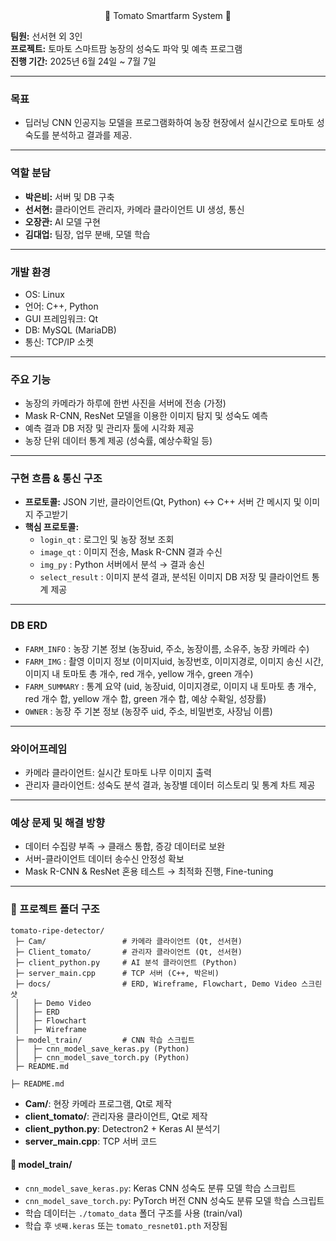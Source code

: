 <div align="center">
🍅 Tomato Smartfarm System 🍅
<br>
</div>

**팀원:** 선서현 외 3인  
**프로젝트:** 토마토 스마트팜 농장의 성숙도 파악 및 예측 프로그램  
**진행 기간:** 2025년 6월 24일 ~ 7월 7일

---

### 목표
- 딥러닝 CNN 인공지능 모델을 프로그램화하여 농장 현장에서 실시간으로 토마토 성숙도를 분석하고 결과를 제공.

---

### 역할 분담
- **박은비:** 서버 및 DB 구축
- **선서현:** 클라이언트 관리자, 카메라 클라이언트 UI 생성, 통신
- **오장관:** AI 모델 구현
- **김대업:** 팀장, 업무 분배, 모델 학습

---

### 개발 환경
- OS: Linux
- 언어: C++, Python
- GUI 프레임워크: Qt
- DB: MySQL (MariaDB)
- 통신: TCP/IP 소켓

---

### 주요 기능
- 농장의 카메라가 하루에 한번 사진을 서버에 전송 (가정)
- Mask R-CNN, ResNet 모델을 이용한 이미지 탐지 및 성숙도 예측
- 예측 결과 DB 저장 및 관리자 툴에 시각화 제공
- 농장 단위 데이터 통계 제공 (성숙률, 예상수확일 등)

---

### 구현 흐름 & 통신 구조
- **프로토콜:** JSON 기반, 클라이언트(Qt, Python) ↔ C++ 서버 간 메시지 및 이미지 주고받기
- **핵심 프로토콜:**  
  - `login_qt` : 로그인 및 농장 정보 조회
  - `image_qt` : 이미지 전송, Mask R-CNN 결과 수신
  - `img_py` : Python 서버에서 분석 → 결과 송신
  - `select_result` : 이미지 분석 결과, 분석된 이미지 DB 저장 및 클라이언트 통계 제공

---

### DB ERD
- `FARM_INFO` : 농장 기본 정보 (농장uid, 주소, 농장이름, 소유주, 농장 카메라 수)
- `FARM_IMG` : 촬영 이미지 정보 (이미지uid, 농장번호, 이미지경로, 이미지 송신 시간, 이미지 내 토마토 총 개수, red 개수, yellow 개수, green 개수)
- `FARM_SUMMARY` : 통계 요약 (uid, 농장uid, 이미지경로, 이미지 내 토마토 총 개수, red 개수 합, yellow 개수 합, green 개수 합, 예상 수확일, 성장률)
- `OWNER` : 농장 주 기본 정보 (농장주 uid, 주소, 비밀번호, 사장님 이름)
---

### 와이어프레임
- 카메라 클라이언트: 실시간 토마토 나무 이미지 출력
- 관리자 클라이언트: 성숙도 분석 결과, 농장별 데이터 히스토리 및 통계 차트 제공

---

### 예상 문제 및 해결 방향
- 데이터 수집량 부족 → 클래스 통합, 증강 데이터로 보완
- 서버-클라이언트 데이터 송수신 안정성 확보
- Mask R-CNN & ResNet 혼용 테스트 → 최적화 진행, Fine-tuning

---

### 📂 프로젝트 폴더 구조
```
tomato-ripe-detector/
 ├─ Cam/                 # 카메라 클라이언트 (Qt, 선서현)
 ├─ Client_tomato/       # 관리자 클라이언트 (Qt, 선서현)
 ├─ client_python.py     # AI 분석 클라이언트 (Python)
 ├─ server_main.cpp      # TCP 서버 (C++, 박은비)
 ├─ docs/                # ERD, Wireframe, Flowchart, Demo Video 스크린샷
 │   ├─ Demo Video
 │   ├─ ERD
 │   ├─ Flowchart
 │   ├─ Wireframe
 ├─ model_train/         # CNN 학습 스크립트
 │   ├─ cnn_model_save_keras.py (Python)
 │   ├─ cnn_model_save_torch.py (Python)
 ├─ README.md

├─ README.md
```
- **Cam/**: 현장 카메라 프로그램, Qt로 제작
- **client_tomato/**: 관리자용 클라이언트, Qt로 제작
- **client_python.py**: Detectron2 + Keras AI 분석기
- **server_main.cpp**: TCP 서버 코드

#### 📂 model_train/
- `cnn_model_save_keras.py`: Keras CNN 성숙도 분류 모델 학습 스크립트
- `cnn_model_save_torch.py`: PyTorch 버전 CNN 성숙도 분류 모델 학습 스크립트
- 학습 데이터는 `./tomato_data` 폴더 구조를 사용 (train/val)
- 학습 후 `넷째.keras` 또는 `tomato_resnet01.pth` 저장됨
